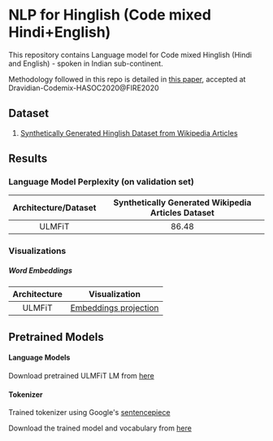 # NLP for Hinglish (Code mixed Hindi+English)

This repository contains Language model for Code mixed Hinglish (Hindi and English) - spoken in Indian sub-continent.

Methodology followed in this repo is detailed in [this paper](https://arxiv.org/abs/2010.02094), accepted at Dravidian-Codemix-HASOC2020@FIRE2020
 
## Dataset

1. [Synthetically Generated Hinglish Dataset from Wikipedia Articles](https://www.dropbox.com/sh/as5fg8jsrljt6k7/AADnSLlSNJPeAndFycJGurOUa?dl=0)

## Results

### Language Model Perplexity (on validation set)

| Architecture/Dataset | Synthetically Generated Wikipedia Articles Dataset |
|:--------:|:----:|
|   ULMFiT  |  86.48  |

### Visualizations
 
##### Word Embeddings

| Architecture | Visualization |
|:--------:|:----:|
| ULMFiT | [Embeddings projection](https://projector.tensorflow.org/?config=https://raw.githubusercontent.com/goru001/nlp-for-hinglish/main/language_model/embedding_projector_config.json) |


## Pretrained Models

#### Language Models 
Download pretrained ULMFiT LM from [here](https://www.dropbox.com/sh/2aknrf5b70kbf3l/AABwAkxtcCPKMBBp2BF_JdQca?dl=0)

#### Tokenizer

Trained tokenizer using Google's [sentencepiece](https://github.com/google/sentencepiece)

Download the trained model and vocabulary from [here](https://www.dropbox.com/sh/9q08xejeha77sj6/AAAyI8M9yvIqU_exatz36yrJa?dl=0)